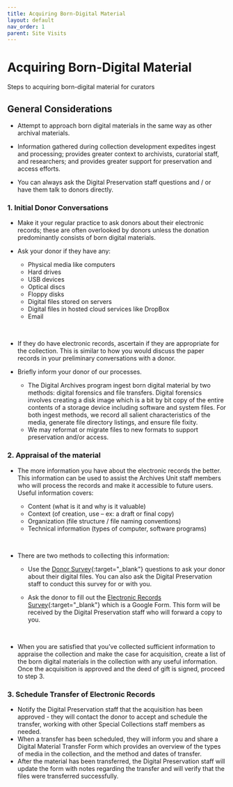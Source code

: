 ```yaml
---
title: Acquiring Born-Digital Material
layout: default
nav_order: 1
parent: Site Visits
---
```

# Acquiring Born-Digital Material
Steps to acquiring born-digital material for curators

## General Considerations

* Attempt to approach born digital materials in the same way as other archival materials. 

* Information gathered during collection development expedites ingest and processing; provides greater context to archivists, curatorial staff, and researchers; and provides greater support for preservation and access efforts.

* You can always ask the Digital Preservation staff questions and / or have them talk to donors directly.

### 1. Initial Donor Conversations

* Make it your regular practice to ask donors about their electronic records; these are often overlooked by donors unless the donation predominantly consists of born digital materials.

* Ask your donor if they have any:
    * Physical media like computers
    * Hard drives 
    * USB devices 
    * Optical discs
    * Floppy disks
    * Digital files stored on servers 
    * Digital files in hosted cloud services like DropBox
    * Email

&nbsp;
* If they do have electronic records, ascertain if they are appropriate for the collection. This is similar to how you would discuss the paper records in your preliminary conversations with a donor.

* Briefly inform your donor of our processes. 
    * The Digital Archives program ingest born digital material by two methods: digital forensics and file transfers. Digital forensics involves creating a disk image which is a bit by bit copy of the entire contents of a storage device including software and system files. For both ingest methods, we record all salient characteristics of the media, generate file directory listings, and ensure file fixity.
    * We may reformat or migrate files to new formats to support preservation and/or access.



### 2. Appraisal of the material

* The more information you have about the electronic records the better. This information can be used to assist the Archives Unit staff members who will process the records and make it accessible to future users. Useful information covers:

    * Content (what is it and why is it valuable)
    * Context (of creation, use – ex: a draft or final copy)
    * Organization (file structure / file naming conventions)
    * Technical information (types of computer, software programs)

&nbsp;
* There are two methods to collecting this information:

    * Use the [Donor Survey](https://docs.google.com/document/d/10BsmK5p6J_0DJtMNTOT0MNAHDWF9AN6cG4cs_BKnxPg/edit?usp=sharing){:target="_blank"} questions to ask your donor about their digital files. You can also ask the Digital Preservation staff to conduct this survey for or with you.

    * Ask the donor to fill out the [Electronic Records Survey](https://forms.gle/M7VRFZiNek8yJwU9A){:target="_blank"} which is a Google Form. This form will be received by the Digital Preservation staff who will forward a copy to you.
<!-- Site Evaluation form too? -->
&nbsp;
* When you are satisfied that you’ve collected sufficient information to appraise the collection and make the case for acquisition, create a list of the born digital materials in the collection with any useful information. Once the acquisition is approved and the deed of gift is signed, proceed to step 3. 

### 3. Schedule Transfer of Electronic Records

* Notify the Digital Preservation staff that the acquisition has been approved - they will contact the donor to accept and schedule the transfer, working with other Special Collections staff members as needed. 
* When a transfer has been scheduled, they will inform you and share a Digital Material Transfer Form which provides an overview of the types of media in the collection, and the method and dates of transfer.
* After the material has been transferred, the Digital Preservation staff will update the form with notes regarding the transfer and will verify that the files were transferred successfully. 

